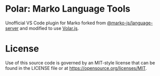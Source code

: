 # Polar: Marko Language Tools

Unofficial VS Code plugin for Marko forked from [@marko-js/language-server](https://github.com/marko-js/language-server) and modified to use [Volar.js](https://volarjs.dev/).

# License

Use of this source code is governed by an MIT-style license that can be found in
the LICENSE file or at https://opensource.org/licenses/MIT.

